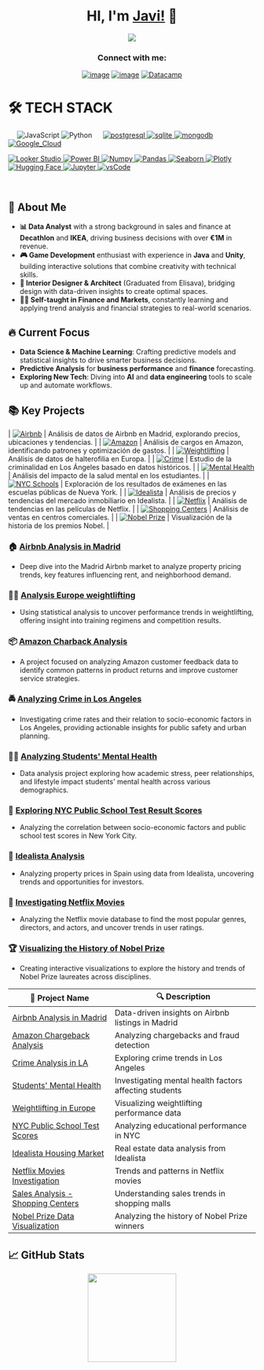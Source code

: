 <div align="center">
<h1 align="center">HI, I'm <a href="https://www.linkedin.com/in/javierpradalperez/">Javi!</a> 👋</h1>
</div> 

<div align="center">
<img src="https://steamuserimages-a.akamaihd.net/ugc/853851650567670406/C7B8F1F42B73E68B360FD925CEA08E25D2B0FD16/?imw=5000&imh=5000&ima=fit&impolicy=Letterbox&imcolor=%23000000&letterbox=false">
</div> 

<h3 align="center">Connect with me:</h3>
<div align="center">

[![image](https://img.shields.io/badge/LinkedIn-0077B5?style=for-the-badge&logo=linkedin&logoColor=white)](https://www.linkedin.com/in/javierpradalperez/)
[![image](https://img.shields.io/badge/Gmail-D14836?style=for-the-badge&logo=gmail&logoColor=white)](mailto:pradaljavier@gmail.com)
  <a href="https://www.datacamp.com/portfolio/hentaimajingaijn" target="_blank">
    ![Datacamp](https://img.shields.io/badge/Datacamp-05192D?style=for-the-badge&logo=datacamp&logoColor=65FF8F)
  </a>  

</div>

# 🛠️ TECH STACK
&emsp;
![JavaScript](https://img.shields.io/badge/JavaScript-323330?style=for-the-badge&logo=javascript&logoColor=F7DF1E)
![Python](https://img.shields.io/badge/Python-14354C?style=for-the-badge&logo=python&logoColor=white)
&emsp;
  <a href="https://www.postgresql.org" target="_blank"> 
    <img src="https://img.shields.io/badge/postgreSQL-4169E1.svg?style=for-the-badge&logo=postgresql&logoColor=white"
      alt="postgresql"/> 
  </a>
  <a href="https://www.sqlite.org/" target="_blank"> 
    <img src="https://img.shields.io/badge/sqlite-003B57.svg?style=for-the-badge&logo=sqlite&logoColor=white"
      alt="sqlite"/> 
  </a>
  <a href="https://www.mongodb.com/" target="_blank"> 
    <img src="https://img.shields.io/badge/mongodb-47A248.svg?style=for-the-badge&logo=mongodb&logoColor=white"
      alt="mongodb"/> 
  </a> 
[![Google_Cloud](https://img.shields.io/badge/Google_Cloud-4285F4?style=for-the-badge&logo=google_cloud&logoColor=white&labelColor=101010)](#)
</p>

<a href="https://lookerstudio.google.com/" target="_blank">
  <img alt="Looker Studio" src="https://img.shields.io/badge/Looker_Studio-4285F4?style=for-the-badge&logo=google&logoColor=white">
</a>

<a href="https://powerbi.microsoft.com/" target="_blank">
  <img alt="Power BI" src="https://img.shields.io/badge/Power%20BI-F2C811?style=for-the-badge&logo=Microsoft-Power-BI&logoColor=black">
</a>
   <a href="https://numpy.org/" target="_blank">
    <img alt="Numpy" src="https://img.shields.io/badge/Numpy-777BB4?style=for-the-badge&logo=numpy&logoColor=white">
  </a>

   <a href="https://pandas.pydata.org/" target="_blank">
    <img alt="Pandas" src="https://img.shields.io/badge/Pandas-2C2D72?style=for-the-badge&logo=pandas&logoColor=white">
  </a>

  <a href="https://seaborn.pydata.org/" target="_blank">
  <img alt="Seaborn" src="https://img.shields.io/badge/Seaborn-3776AB?style=for-the-badge&logo=seaborn&logoColor=white">
</a>

   <a href="https://plotly.com/" target="_blank">
    <img alt="Plotly" src="https://img.shields.io/badge/Plotly-239120?style=for-the-badge&logo=plotly&logoColor=white">
  </a>

 <a href="https://huggingface.co/" target="_blank">
  <img alt="Hugging Face" src="https://img.shields.io/badge/-HuggingFace-FDEE21?style=for-the-badge&logo=HuggingFace&logoColor=black">
</a>
   <a href="https://jupyter.org/" target="_blank">
    <img alt="Jupyter" src="https://img.shields.io/badge/Jupyter-F37626.svg?&style=for-the-badge&logo=Jupyter&logoColor=white">
  </a>

  <a href="https://code.visualstudio.com/" target="_blank">
    <img src="https://img.shields.io/badge/vscode-007ACC.svg?style=for-the-badge&logo=visualstudiocode&logoColor=white" alt="vsCode"/> 
  </a>

&emsp;
## 🚀 About Me
- **📊 Data Analyst** with a strong background in sales and finance at **Decathlon** and **IKEA**, driving business decisions with over **€1M** in revenue.
- **🎮 Game Development** enthusiast with experience in **Java** and **Unity**, building interactive solutions that combine creativity with technical skills.
- **📐 Interior Designer & Architect** (Graduated from Elisava), bridging design with data-driven insights to create optimal spaces.
- **🧑‍🏫 Self-taught in Finance and Markets**, constantly learning and applying trend analysis and financial strategies to real-world scenarios.

## 🔥 Current Focus
- **Data Science & Machine Learning**: Crafting predictive models and statistical insights to drive smarter business decisions. 
- **Predictive Analysis** for **business performance** and **finance** forecasting.
- **Exploring New Tech**: Diving into **AI** and **data engineering** tools to scale up and automate workflows.

## 📚 Key Projects
| [![Airbnb](https://img.shields.io/badge/Airbnb-FF5A5F?style=for-the-badge&logo=airbnb&logoColor=white)](https://github.com/JavierPradal/DataAnalytics-projects/tree/main/Airbnb%20Analysis%20in%20Madrid) | Análisis de datos de Airbnb en Madrid, explorando precios, ubicaciones y tendencias. |
| [![Amazon](https://img.shields.io/badge/Amazon-FF9900?style=for-the-badge&logo=amazon&logoColor=white)](https://github.com/JavierPradal/DataAnalytics-projects/tree/main/Amazon%20Charback%20Analysis) | Análisis de cargos en Amazon, identificando patrones y optimización de gastos. |
| [![Weightlifting](https://img.shields.io/badge/Weightlifting-FFCC00?style=for-the-badge&logo=barbell&logoColor=black)](https://github.com/JavierPradal/DataAnalytics-projects/tree/main/Analysis%20Europe%20weightlifting) | Análisis de datos de halterofilia en Europa. |
| [![Crime](https://img.shields.io/badge/Crime%20Analysis-800000?style=for-the-badge&logo=police-badge&logoColor=white)](https://github.com/JavierPradal/DataAnalytics-projects/tree/main/Analyzing%20Crime%20in%20Los%20Angeles) | Estudio de la criminalidad en Los Ángeles basado en datos históricos. |
| [![Mental Health](https://img.shields.io/badge/Mental%20Health-008080?style=for-the-badge&logo=medkit&logoColor=white)](https://github.com/JavierPradal/DataAnalytics-projects/tree/main/Analyzing%20Students%27%20Mental%20Health) | Análisis del impacto de la salud mental en los estudiantes. |
| [![NYC Schools](https://img.shields.io/badge/NYC%20Schools-0033A0?style=for-the-badge&logo=school&logoColor=white)](https://github.com/JavierPradal/DataAnalytics-projects/tree/main/Exploring%20NYC%20Public%20School%20Test%20Result%20Scores) | Exploración de los resultados de exámenes en las escuelas públicas de Nueva York. |
| [![Idealista](https://img.shields.io/badge/Idealista-FFCC00?style=for-the-badge&logo=home-assistant&logoColor=black)](https://github.com/JavierPradal/DataAnalytics-projects/tree/main/Idealista%20Analysis) | Análisis de precios y tendencias del mercado inmobiliario en Idealista. |
| [![Netflix](https://img.shields.io/badge/Netflix-FF0000?style=for-the-badge&logo=netflix&logoColor=white)](https://github.com/JavierPradal/DataAnalytics-projects/tree/main/Investigating_Netflix_movies) | Análisis de tendencias en las películas de Netflix. |
| [![Shopping Centers](https://img.shields.io/badge/Sales%20Analysis-006400?style=for-the-badge&logo=shopify&logoColor=white)](https://github.com/JavierPradal/DataAnalytics-projects/tree/main/Sales%20analysis%20of%20shopping%20centers) | Análisis de ventas en centros comerciales. |
| [![Nobel Prize](https://img.shields.io/badge/Nobel%20Prize-FFD700?style=for-the-badge&logo=nobel&logoColor=black)](https://github.com/JavierPradal/DataAnalytics-projects/tree/main/Visualizing%20the%20History%20of%20Nobel%20Prize) | Visualización de la historia de los premios Nobel. |


### 🏠 [Airbnb Analysis in Madrid](https://github.com/JavierPradal/DataAnalytics-projects/tree/main/Airbnb%20Analysis%20in%20Madrid)
- Deep dive into the Madrid Airbnb market to analyze property pricing trends, key features influencing rent, and neighborhood demand.
### 🏋️‍♂️ [Analysis Europe weightlifting](.https://github.com/JavierPradal/DataAnalytics-projects/tree/main/Analysis%20Europe%20weightlifting)
- Using statistical analysis to uncover performance trends in weightlifting, offering insight into training regimens and competition results.
### 📦 [Amazon Charback Analysis](https://github.com/JavierPradal/DataAnalytics-projects/tree/main/Amazon%20Charback%20Analysis)
- A project focused on analyzing Amazon customer feedback data to identify common patterns in product returns and improve customer service strategies.
### 🚔 [Analyzing Crime in Los Angeles](./Analyzing_Crime_in_Los_Angeles/)
- Investigating crime rates and their relation to socio-economic factors in Los Angeles, providing actionable insights for public safety and urban planning.
### 🧑‍🎓 [Analyzing Students' Mental Health](./Analyzing_Students_Mental_Health/)
- Data analysis project exploring how academic stress, peer relationships, and lifestyle impact students' mental health across various demographics.
### 🏫 [Exploring NYC Public School Test Result Scores](./Exploring_NYC_Public_School_Test_Result_Scores/)
- Analyzing the correlation between socio-economic factors and public school test scores in New York City.
### 🏢 [Idealista Analysis](./Idealista_Analysis/)
- Analyzing property prices in Spain using data from Idealista, uncovering trends and opportunities for investors.

### 🎥 [Investigating Netflix Movies](./Investigating_Netflix_Movies/)
- Analyzing the Netflix movie database to find the most popular genres, directors, and actors, and uncover trends in user ratings.
### 🏆 [Visualizing the History of Nobel Prize](./Visualizing_the_History_of_Nobel_Prize/)
- Creating interactive visualizations to explore the history and trends of Nobel Prize laureates across disciplines.



| 📂 Project Name  | 🔍 Description |
|-----------------|----------------|
| [Airbnb Analysis in Madrid](./Airbnb%20Analysis%20in%20Madrid/) | Data-driven insights on Airbnb listings in Madrid |
| [Amazon Chargeback Analysis](./Amazon%20Charback%20Analysis/) | Analyzing chargebacks and fraud detection |
| [Crime Analysis in LA](./Analyzing%20Crime%20in%20Los%20Angeles/) | Exploring crime trends in Los Angeles |
| [Students' Mental Health](./Analyzing%20Students%20Mental%20Health/) | Investigating mental health factors affecting students |
| [Weightlifting in Europe](./Analysis%20Europe%20Weightlifting/) | Visualizing weightlifting performance data |
| [NYC Public School Test Scores](./Exploring%20NYC%20Public%20School%20Test%20Result%20Scores/) | Analyzing educational performance in NYC |
| [Idealista Housing Market](./Idealista%20Analysis/) | Real estate data analysis from Idealista |
| [Netflix Movies Investigation](./Investigating%20Netflix%20Movies/) | Trends and patterns in Netflix movies |
| [Sales Analysis - Shopping Centers](./Sales%20Analysis%20of%20Shopping%20Centers/) | Understanding sales trends in shopping malls |
| [Nobel Prize Data Visualization](./Visualizing%20the%20History%20of%20Nobel%20Prize/) | Analyzing the history of Nobel Prize winners |
## 📈 GitHub Stats
<p align="center">
  <a href="https://github.com/JavierPradal">
    <img height="180em" src="https://github-readme-stats-eight-theta.vercel.app/api/top-langs/?username=JavierPradal&layout=compact&langs_count=8&theme=algolia"/>
  </a>
</p>

